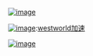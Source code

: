 
[![image](https://img2023.cnblogs.com/blog/510/202411/510-20241108070234054-1757996962.png "image")](https://github.com)

[![image](https://img2023.cnblogs.com/blog/510/202411/510-20241108070235143-1265340770.png "image")](https://github.com):[westworld加速](https://tianchuang88.com)

[![image](https://img2023.cnblogs.com/blog/510/202411/510-20241108070236310-217998717.png "image")](https://github.com)


